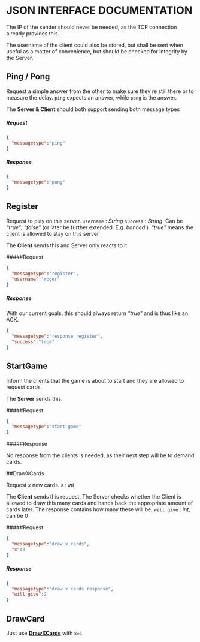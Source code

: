 # JSON INTERFACE DOCUMENTATION

The IP of the sender should never be needed, as the TCP connection already provides this.

The username of the client could also be stored, but shall be sent when useful as a matter of convenience, but should be checked for integrity by the Server.

## Ping / Pong

Request a simple answer from the other to make sure they're still there or to measure the delay.
`ping` expects an answer, while `pong` is the answer.

The **Server & Client** should both support sending both message types

##### Request

```JSON
{
  "messagetype":"ping"
}
```

##### Response

```JSON
{
  "messagetype":"pong"
}
```



## Register

Request to play on this server.
`username` : *String* 
`success` : *String* 
​    Can be *"true"*, *"false"* (or later be further extended. E.g. *banned* )
​    *"true"* means the client is allowed to stay on this server

The **Client** sends this and Server only reacts to it

#####Request

```JSON
{
  "messagetype":"register",
  "username":"roger"
}
```

##### Response

With our current goals, this should always return *"true"* and is thus like an ACK.

```JSON
{
  "messagetype":"response register",
  "success":"true"
}
```

## StartGame

Inform the clients that the game is about to start and they are allowed to request cards.

The **Server** sends this.

#####Request

```json
{
  "messagetype":"start game"
}
```

#####Response

No response from the clients is needed, as their next step will be to demand cards.

##DrawXCards

Request *x* new cards.
`X` : *int*

The **Client** sends this request. The Server checks whether the Client is allowed to draw this many cards and hands back the appropriate amount of cards later. The response contains how many these will be.
`will give` : *int*, can be 0

#####Request

```json
{
  "messagetype":"draw x cards",
  "x":3
}
```

##### Response

```Json
{
  "messagetype":"draw x cards response",
  "will give":2
}
```

## DrawCard

Just use  [**DrawXCards**](#DrawXCards) with `x=1`